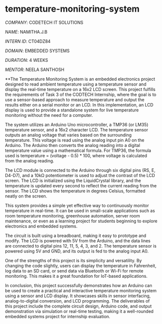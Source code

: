 # temperature-monitoring-system

*COMPANY*: CODETECH IT SOLUTIONS

*NAME*: NAMITHA.J.B

*INTERN ID*: CT04DZ84

*DOMAIN*: EMBEDDED SYSTEMS

*DURATION*: 4 WEEKS

*MENTOR*: NEELA SANTHOSH


**The Temperature Monitoring System is an embedded electronics project designed to read ambient temperature using a temperature sensor and display the real-time temperature on a 16x2 LCD screen. This project fulfills the requirements of Task 3 of the CODTECH Internship, where the goal is to use a sensor-based approach to measure temperature and output the results either on a serial monitor or an LCD. In this implementation, an LCD display is used to provide a standalone system for live temperature monitoring without the need for a computer.

The system utilizes an Arduino Uno microcontroller, a TMP36 (or LM35) temperature sensor, and a 16x2 character LCD. The temperature sensor outputs an analog voltage that varies based on the surrounding temperature. This voltage is read using the analog input pin A0 on the Arduino. The Arduino then converts the analog reading into a digital temperature value using a mathematical formula. For TMP36, the formula used is temperature = (voltage - 0.5) * 100, where voltage is calculated from the analog reading.

The LCD module is connected to the Arduino through six digital pins (RS, E, D4-D7), and a 10kΩ potentiometer is used to adjust the contrast of the LCD screen. The LCD is initialized using the LiquidCrystal library, and the temperature is updated every second to reflect the current reading from the sensor. The LCD shows the temperature in degrees Celsius, formatted neatly on the screen.

This system provides a simple yet effective way to continuously monitor temperature in real-time. It can be used in small-scale applications such as room temperature monitoring, greenhouse automation, server room maintenance, or even as a learning project for students beginning to explore electronics and embedded systems.

The circuit is built using a breadboard, making it easy to prototype and modify. The LCD is powered with 5V from the Arduino, and the data lines are connected to digital pins 12, 11, 5, 4, 3, and 2. The temperature sensor is powered using 5V and GND, and its output is fed to the analog input A0.

One of the strengths of this project is its simplicity and versatility. By changing the code slightly, users can display the temperature in Fahrenheit, log data to an SD card, or send data via Bluetooth or Wi-Fi for remote monitoring. This makes it a great foundation for IoT-based applications.

In conclusion, this project successfully demonstrates how an Arduino can be used to create a practical and interactive temperature monitoring system using a sensor and LCD display. It showcases skills in sensor interfacing, analog-to-digital conversion, and LCD programming. The deliverables of this project include the complete circuit design, Arduino code, and output demonstration via simulation or real-time testing, making it a well-rounded embedded systems project for internship evaluation.


